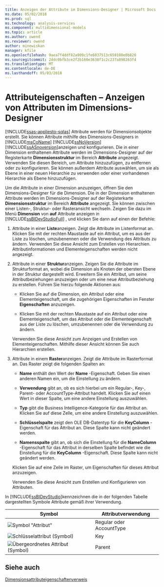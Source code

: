 ```yaml
---
title: Anzeigen der Attribute im Dimensions-Designer | Microsoft Docs
ms.date: 05/02/2018
ms.prod: sql
ms.technology: analysis-services
ms.component: multidimensional-models
ms.topic: article
ms.author: owend
ms.reviewer: owend
author: minewiskan
manager: kfile
ms.openlocfilehash: 9aea7f4ddf82a909c1fe6037513c650108e0b820
ms.sourcegitcommit: 2ddc0bfb3ce2f2b160e3638f1c2c237a898263f4
ms.translationtype: MT
ms.contentlocale: de-DE
ms.lasthandoff: 05/03/2018
---
```

# <a name="attribute-properties---view-attributes-in-dimension-designer"></a>Attributeigenschaften – Anzeigen von Attributen im Dimensions-Designer
[!INCLUDE[ssas-appliesto-sqlas](../../includes/ssas-appliesto-sqlas.md)]
  Attribute werden für Dimensionsobjekte erstellt. Sie können Attribute mithilfe des Dimensions-Designers in [!INCLUDE[msCoName](../../includes/msconame-md.md)] [!INCLUDE[ssNoVersion](../../includes/ssnoversion-md.md)] [!INCLUDE[ssASnoversion](../../includes/ssasnoversion-md.md)]anzeigen und konfigurieren. Die in einer Dimension enthaltenen Attribute werden im Dimensions-Designer auf der Registerkarte **Dimensionsstruktur** im Bereich **Attribute** angezeigt. Verwenden Sie diesen Bereich, um Attribute hinzuzufügen, zu entfernen oder zu konfigurieren. Sie können außerdem Attribute auswählen, um sie als Ebene in einer neuen Hierarchie zu verwenden oder einer vorhandenen Hierarchie als Ebene hinzuzufügen.  
  
 Um die Attribute in einer Dimension anzuzeigen, öffnen Sie den Dimensions-Designer für die Dimension. Die in der Dimension enthaltenen Attribute werden im Dimensions-Designer auf der Registerkarte **Dimensionsstruktur** im Bereich **Attribute**  angezeigt. Sie können zwischen einer Listen-, Struktur- oder Rasteransicht wechseln. Zeigen Sie dazu im Menü **Dimension** von **auf** Attribute anzeigen in [!INCLUDE[ssBIDevStudioFull](../../includes/ssbidevstudiofull-md.md)] , und klicken Sie dann auf einen der Befehle:  
  
1.  Attribute in einer **Liste**anzeigen. Zeigt die Attribute im Listenformat an. Klicken Sie mit der rechten Maustaste auf ein Attribut, um es aus der Liste zu löschen, umzubenennen oder die Verwendung des Attributs zu ändern. Verwenden Sie diese Ansicht zum Erstellen von Hierarchien. Attributinformationen und Elementeigenschaften werden nicht angezeigt.  
  
2.  Attribute in einer **Struktur**anzeigen. Zeigen Sie die Attribute im Strukturformat an, wobei die Dimension als Knoten der obersten Ebene in der Struktur dargestellt wird. Erweitern Sie ein Attribut, um seine Attributbeziehungen anzuzeigen oder um eine neue Attributbeziehung zu erstellen. Führen Sie hierzu folgende Aktionen aus:  
  
    -   Klicken Sie auf die Dimension, ein Attribut oder eine Elementeigenschaft, um die zugehörigen Eigenschaften im Fenster **Eigenschaften** anzuzeigen.  
  
    -   Klicken Sie mit der rechten Maustaste auf ein Attribut oder eine Elementeigenschaft, um das Attribut oder die Elementeigenschaft aus der Liste zu löschen, umzubenennen oder die Verwendung zu ändern.  
  
     Verwenden Sie diese Ansicht zum Anzeigen und Erstellen von Elementeigenschaften. Mithilfe dieser Ansicht können Sie auch Hierarchien erstellen.  
  
3.  Attribute in einem **Raster**anzeigen. Zeigt die Attribute im Rasterformat an. Das Raster zeigt die folgenden Spalten an:  
  
    -   **Name** enthält den Wert der **Name** -Eigenschaft. Geben Sie einen anderen Namen ein, um die Einstellung zu ändern.  
  
    -   **Verwendung** gibt an, ob es sich hierbei um ein Regular-, Key-, Parent- oder AccountType-Attribut handelt. Klicken Sie auf einen Wert in dieser Spalte, um eine andere Einstellung auszuwählen.  
  
    -   **Typ** gibt die Business Intelligence-Kategorie für das Attribut an. Klicken Sie auf diese Zelle, um eine andere Einstellung auszuwählen.  
  
    -   **Schlüsselspalte** zeigt den OLE DB-Datentyp für die **KeyColumn** -Eigenschaft für das Attribut an. Diese Spalte kann nicht geändert werden.  
  
    -   **Namensspalte** gibt an, ob sich die Einstellung für die **NameColumn** -Eigenschaft für das Attribut in derselben Spalte befindet wie die Einstellung für die **KeyColumn** -Eigenschaft. Diese Spalte kann nicht geändert werden.  
  
     Klicken Sie auf eine Zeile im Raster, um Eigenschaften für dieses Attribut anzuzeigen.  
  
     Verwenden Sie diese Ansicht zum Erstellen und Konfigurieren von Attributen.  
  
 In [!INCLUDE[ssBIDevStudio](../../includes/ssbidevstudio-md.md)]kennzeichnen die in der folgenden Tabelle dargestellten Symbole Attribute gemäß ihrer Verwendung.  
  
|Symbol|Attributverwendung|  
|----------|---------------------|  
|![Symbol "Attribut"](../../analysis-services/multidimensional-models/media/as-icon-attribute.gif "Attribut (Symbol)")|Regular oder AccountType|  
|![Schlüsselattribut (Symbol)](../../analysis-services/multidimensional-models/media/as-icon-key-attribute.gif "Key-Attribut (Symbol)")|Key|  
|![Übergeordnetes Attribut (Symbol)](../../analysis-services/multidimensional-models/media/as-icon-parent-attribute.gif "übergeordnete Attribut (Symbol)")|Parent|  
  
## <a name="see-also"></a>Siehe auch  
 [Dimensionsattributeigenschaftenverweis](../../analysis-services/multidimensional-models/dimension-attribute-properties-reference.md)  
  
  
